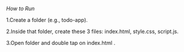*How to Run*

1.Create a folder (e.g., todo-app).

2.Inside that folder, create these 3 files: index.html, style.css, script.js.

3.Open folder and double tap on index.html .